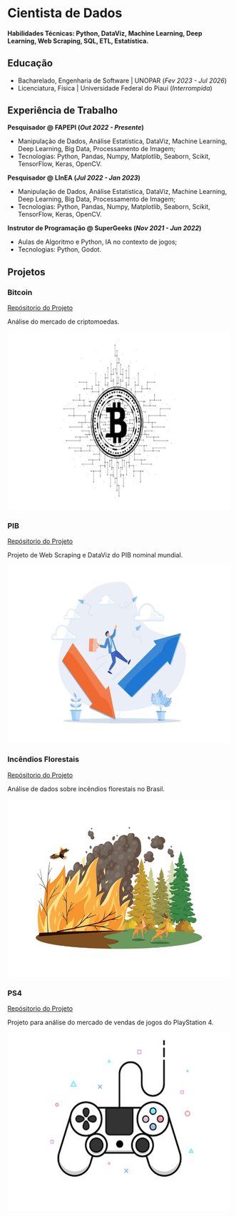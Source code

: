 # Cientista de Dados

#### Habilidades Técnicas: Python, DataViz, Machine Learning, Deep Learning, Web Scraping, SQL, ETL, Estatística.

## Educação
- Bacharelado, Engenharia de Software | UNOPAR (_Fev 2023 - Jul 2026_)								       		
- Licenciatura, Física	| Universidade Federal do Piauí (_Interrompida_)	 			        		
  
## Experiência de Trabalho
**Pesquisador @ FAPEPI (_Out 2022 - Presente_)**
- Manipulação de Dados, Análise Estatística, DataViz, Machine Learning, Deep Learning, Big Data, Processamento de Imagem;
- Tecnologias: Python, Pandas, Numpy, Matplotlib, Seaborn, Scikit, TensorFlow, Keras, OpenCV.

**Pesquisador @ LInEA (_Jul 2022 - Jan 2023_)**
- Manipulação de Dados, Análise Estatística, DataViz, Machine Learning, Deep Learning, Big Data, Processamento de Imagem;
- Tecnologias: Python, Pandas, Numpy, Matplotlib, Seaborn, Scikit, TensorFlow, Keras, OpenCV.
 
**Instrutor de Programação @ SuperGeeks (_Nov 2021 - Jun 2022_)**
- Aulas de Algoritmo e Python, IA no contexto de jogos;
- Tecnologias: Python, Godot.

## Projetos

### Bitcoin
[Repósitorio do Projeto](https://github.com/joaoholandaa/criptomoeda-bitcoin)

Análise do mercado de criptomoedas. 

<img src="/assets/img/bitcoin.png" width="500" height="400">

### PIB
[Repósitorio do Projeto](https://github.com/joaoholandaa/pib-web-scraping-dataviz)

Projeto de Web Scraping e DataViz do PIB nominal mundial.

<img src="/assets/img/pib.png" width="500" height="400">

### Incêndios Florestais
[Repósitorio do Projeto](https://github.com/joaoholandaa/incendios-florestais)

Análise de dados sobre incêndios florestais no Brasil. 

<img src="/assets/img/incendio-florestal.jpg" width="500" height="400">

### PS4
[Repósitorio do Projeto](https://github.com/joaoholandaa/ps4-games)

Projeto para análise do mercado de vendas de jogos do PlayStation 4. 

<img src="/assets/img/ps4.jpg" width="500" height="400">
